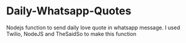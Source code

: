 # Daily-Whatsapp-Quotes
Nodejs function to send daily love quote in whatsapp message. I used Twilio, NodeJS and TheSaidSo to make this function
